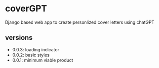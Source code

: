 # coverGPT
Django based web app to create personlized cover letters using chatGPT

## versions
* 0.0.3: loading indicator
* 0.0.2: basic styles
* 0.0.1: minimum viable product
